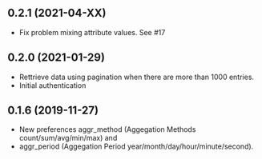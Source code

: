 ## 0.2.1 (2021-04-XX)

- Fix problem mixing attribute values. See #17


## 0.2.0 (2021-01-29)

- Rettrieve data using pagination when there are more than 1000 entries.
- Initial authentication


## 0.1.6 (2019-11-27)

- New preferences aggr_method (Aggegation Methods count/sum/avg/min/max) and
- aggr_period (Aggegation Period year/month/day/hour/minute/second).
